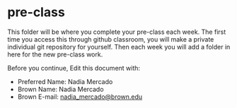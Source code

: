 # pre-class


This folder will be where you complete your pre-class each week. The first time you access this through github classroom, you will make a private individual git repository for yourself. Then each week you will add a folder in here for the new pre-class work. 

Before you continue, Edit this document with:


- Preferred Name: Nadia Mercado
- Brown Name: Nadia Mercado
- Brown E-mail: nadia_mercado@brown.edu  
